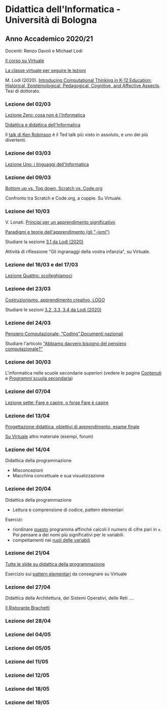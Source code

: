 # Didattica dell'Informatica - Università di Bologna

## Anno Accademico 2020/21

Docenti: Renzo Davoli e Michael Lodi

[Il corso su Virtuale](https://virtuale.unibo.it/course/view.php?id=17584)

[La classe virtuale per seguire le lezioni](https://teams.microsoft.com/l/meetup-join/19%3ameeting_ZmQzYzZiMTgtYWI3Yi00NmY2LWJmYjEtNzliNGRjNjg2MGE2%40thread.v2/0?context=%7b%22Tid%22%3a%22e99647dc-1b08-454a-bf8c-699181b389ab%22%2c%22Oid%22%3a%22080683d2-51aa-4842-aa73-291a43203f71%22%7d)

M. Lodi (2020). [Introducing Computational Thinking in K-12 Education: Historical, Epistemological, Pedagogical, Cognitive, and Affective Aspects](http://amsdottorato.unibo.it/9188/1/Tesi_Dottorato_Lodi.pdf). Tesi di dottorato.

### Lezione del 02/03

[Lezione Zero: cosa non è l'Informatica](http://cs.unibo.it/~renzo/csed21/zero21.pdf)

[Didattica e didattica dell'Informatica](http://www.cs.unibo.it/~michael.lodi2/csed2021/00didatticaeinformatica.pdf)

Il [talk di Ken Robinson](https://www.ted.com/talks/sir_ken_robinson_do_schools_kill_creativity?language=it) è il Ted talk più visto in assoluto, e uno dei più divertenti.

### Lezione del 03/03

[Lezione Uno: i linguaggi dell'Informatica](http://cs.unibo.it/~renzo/csed21/uno21.pdf)

### Lezione del 09/03

[Bottom up vs. Top down, Scratch vs. Code.org](http://www.cs.unibo.it/~michael.lodi2/csed2021/02bottomtop.pdf)

Confronto tra Scratch e Code.org, a coppie. Su Virtuale.

### Lezione del 10/03

V. Lonati. [Principi per un apprendimento significativo](http://lonati.di.unimi.it/3-PrincipiApprendimentoSignificativo.pdf)

[Paradigmi e teorie dell'apprendimento (gli "-ismi")](http://www.cs.unibo.it/~michael.lodi2/csed2021/03paradigmi.pdf)

Studiare la sezione [3.1 da Lodi (2020)](http://amsdottorato.unibo.it/9188/1/Tesi_Dottorato_Lodi.pdf)

Attività di riflessione "Gli ingranaggi della vostra infanzia", su Virtuale.

### Lezione del 16/03 e del 17/03

[Lezione Quattro: scolleghiamoci](http://cs.unibo.it/~renzo/csed21/quattro21.pdf)

### Lezione del 23/03

[Costruzionismo, apprendimento creativo, LOGO](http://www.cs.unibo.it/~michael.lodi2/csed2021/06costruzionismo.pdf)

Studiare le sezioni [3.2, 3.3, 3.4 da Lodi (2020)](http://amsdottorato.unibo.it/9188/1/Tesi_Dottorato_Lodi.pdf)

### Lezione del 24/03

[Pensiero Computazionale, “Coding”,Documenti nazionali](http://www.cs.unibo.it/~michael.lodi2/csed2021/07penscompcodingindicazioni.pdf)

Studiare l'articolo ["Abbiamo davvero bisogno del pensiero computazionale?"](http://mondodigitale.aicanet.net/2017-5/articoli/MD72_02_abbiamo_davvero_bisogno_del_pensiero_computazionale.pdf)

### Lezione del 30/03

L'informatica nelle scuole secondarie superiori (vedere le pagine [Contenuti](pages/contenuti.md) e [*Programmi* scuola secondaria](pages/programmi.md))

### Lezione del 07/04

[Lezione sette: Fare e capire, o forse Fare è capire](http://cs.unibo.it/~renzo/csed21/sette21.pdf)

### Lezione del 13/04

[Progettazione didattica, obiettivi di apprendimento, esame finale](http://www.cs.unibo.it/~michael.lodi2/csed2021/10obiettiviesame.pdf)

[Su Virtuale](https://virtuale.unibo.it/course/view.php?id=17584#section-10) altro materiale (esempi, forum)

### Lezione del 14/04

Didattica della programmazione
- Misconcezioni
- Macchina concettuale e sua visualizzazione

### Lezione del 20/04

Didattica della programmazione
- Lettura e comprensione di codice, pattern elementari

Esercizi:
- riordinare <a href="https://acos.cs.hut.fi/html/jsparsons/jsparsons-python-custom/exercise?name=Un%20programma...%20brutto!%20(da%20Violetta%20Lonati%2C%20UniMI)&initial=def%20brutto(x)%3A%5Cn%20%20%20%20c%20%3D%200%5Cn%20%20%20%20while%20x%20%3E%200%3A%5Cn%20%20%20%20%20%20%20%20a%20%3D%20x%20%25%2010%5Cn%20%20%20%20%20%20%20%20b%20%3D%201%20-%20a%252%5Cn%20%20%20%20%20%20%20%20c%20%2B%3D%20b%5Cn%20%20%20%20%20%20%20%20x%20%2F%2F%3D%2010%5Cn%20%20%20%20return%20c&instructions=-%20Riordinare%20le%20istruzioni%0D%0A-%20Pensare%20a%20dei%20nomi%20pi%C3%B9%20significativi%20per%20le%20variabili&description=Il%20programma%20deve%20calcolare%20il%20numero%20di%20cifre%20pari%20nel%20numero%20x">questo</a> programma affinché calcoli il numero di cifre pari in ```x```. Poi pensare a dei nomi più significativi per le variabili.
- compeltamenti nei [ruoli delle variabili](pages/ruoli_variabili.md)

### Lezione del 21/04

[Tutte le slide su didattica della programmazione](http://www.cs.unibo.it/~michael.lodi2/csed2021/11didaprog.pdf)

Esercizio sui [pattern elementari](pages/pattern_cicli.md) da consegnare su Virtuale

### Lezione del 27/04

Didattica della Architettura, dei Sistemi Operativi, delle Reti ....

[Il Ristorante Brachetti](http://www.cs.unibo.it/~renzo/csed/ristorante.pdf)

### Lezione del 28/04
### Lezione del 04/05
### Lezione del 05/05
### Lezione del 11/05
### Lezione del 12/05
### Lezione del 18/05
### Lezione del 19/05

